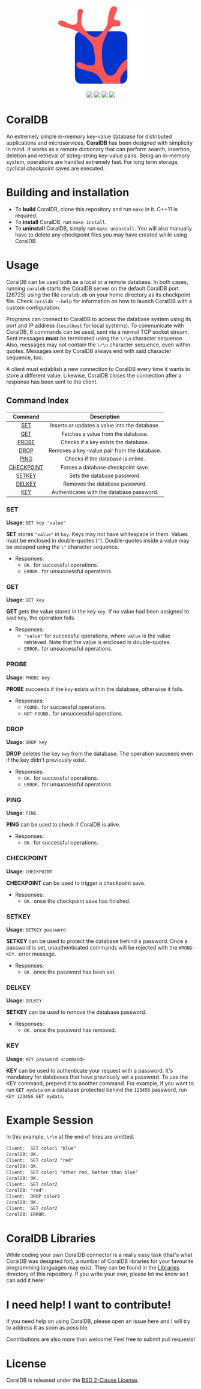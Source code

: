 <p align="center">
  <img src="https://github.com/Lartu/coraldb/blob/main/coraldblogo.png">
  <br><br>
  <img src="https://img.shields.io/badge/dev._version-v1.1.2-blue.svg">
  <img src="https://img.shields.io/badge/license-BSD_2.0-purple">
  <img src="https://img.shields.io/badge/corals-lots-yellow">
  <img src="https://img.shields.io/badge/prod._ready-probably-green">
</p>

# CoralDB
An extremely simple in-memory key-value database for distributed applications and microservices, **CoralDB** has been designed with simplicity in mind. It works as a remote dictionary that can perform search, insertion, deletion and retrieval of string-string key-value pairs. Being an in-memory system, operations are handled extremely fast. For long term storage, cyclical *checkpoint* saves are executed.

# Building and installation
* To **build** CoralDB, clone this repository and run `make` in it. C++11 is required.
* To **install** CoralDB, run `make install`.
* To **uninstall** CoralDB, simply run `make uninstall`. You will also manually have to delete any checkpoint files you may have created while using CoralDB.

# Usage
CoralDB can be used both as a local or a remote database. In both cases, running `coraldb` starts the CoralDB server 
on the default CoralDB port (26725) using the file `coraldb.db` on your home directory as its checkpoint file. Check `coraldb --help` for
information on how to launch CoralDB with a custom configuration.

Programs can connect to CoralDB to access the database system using its port and IP address (`localhost` for local systems). To communicate with
CoralDB, 6 commands can be used, sent via a normal TCP socket stream. Sent messages **must** be terminated using the `\r\n` character sequence.
Also, messages may not contain the `\r\n` character sequence, even within quotes.
Messages sent by CoralDB always end with said character sequence, too.

A client must establish a new connection to CoralDB every time it wants to store a different value.
Likewise, CoralDB closes the connection after a response has been sent to the client.

## Command Index
Command | Description
:---: | :---:
[SET](#SET) | Inserts or updates a value into the database.
[GET](#GET) | Fetches a value from the database.
[PROBE](#PROBE) | Checks if a key exists the database.
[DROP](#DROP) | Removes a key-value pair from the database.
[PING](#PING) | Checks if the database is online.
[CHECKPOINT](#CHECKPOINT) | Forces a database checkpoint save.
[SETKEY](#SETKEY) | Sets the database password.
[DELKEY](#DELKEY) | Removes the database password.
[KEY](#KEY) | Authenticates with the database password.

### SET

**Usage**: ```SET key "value"```

**SET** stores `"value"` in `key`. Keys may not have whitespace in them. Values must be enclosed in double-quotes (`"`). Double-quotes inside a value may be escaped using the `\"` character sequence.
* Responses:
  * `OK.` for successful operations.
  * `ERROR.` for unsuccessful operations.

### GET

**Usage**: ```GET key```

**GET** gets the value stored in the key `key`. If no value had been assigned to said key, the operation fails.
* Responses:
  * `"value"` for successful operations, where `value` is the value retrieved. Note that the value is enclosed in double-quotes.
  * `ERROR.` for unsuccessful operations.


### PROBE

**Usage**: ```PROBE key```

**PROBE** succeeds if the `key` exists within the database, otherwise it fails.
* Responses:
  * `FOUND.` for successful operations.
  * `NOT-FOUND.` for unsuccessful operations.

### DROP

**Usage**: ```DROP key```

**DROP** deletes the key `key` from the database. The operation succeeds even if the key didn't previously exist.
* Responses:
  * `OK.` for successful operations.
  * `ERROR.` for unsuccessful operations.

### PING

**Usage**: ```PING```

**PING** can be used to check if CoralDB is alive.
* Responses:
  * `OK.` for successful operations.

### CHECKPOINT

**Usage**: ```CHECKPOINT```

**CHECKPOINT** can be used to trigger a checkpoint save.
* Responses:
  * `OK.` once the checkpoint save has finished.

### SETKEY

**Usage**: ```SETKEY password```

**SETKEY** can be used to protect the database behind a password. Once a password is set, unauthenticated commands will
be rejected with the `WRONG-KEY.` error message.
* Responses:
  * `OK.` once the password has been set.
  
### DELKEY

**Usage**: ```DELKEY```

**SETKEY** can be used to remove the database password.
* Responses:
  * `OK.` once the password has removed.
  
### KEY

**Usage**: ```KEY password <command>```

**KEY** can be used to authenticate your request with a password. It's mandatory for databases that have previously
set a password. To use the KEY command, prepend it to another command. For example, if you want to run `GET mydata`
on a database protected behind the `123456` password, run `KEY 123456 GET mydata`.

# Example Session

In this example, `\r\n` at the end of lines are omitted.

```
Client:  SET color1 "blue"
CoralDB: OK.
Client:  SET color2 "red"
CoralDB: OK.
Client:  SET color1 "other red, better than blue"
CoralDB: OK.
Client:  GET color2
CoralDB: "red"
Client:  DROP color2
CoralDB: OK.
Client:  GET color2
CoralDB: ERROR.
```

# CoralDB Libraries

While coding your own CoralDB connector is a really easy task (that's what CoralDB was designed for), a number of
CoralDB libraries for your favourite programming languages may exist. They can be found in the [Libraries](libraries)
directory of this repository. If you write your own, please let me know so I can add it here!

# I need help! I want to contribute!

If you need help on using CoralDB, please open an issue here and I will try to address it as soon as possible.

Contributions are also more than welcome! Feel free to submit pull requests!

# License

CoralDB is released under the [BSD 2-Clause License](https://github.com/Lartu/coraldb/blob/main/LICENSE).
